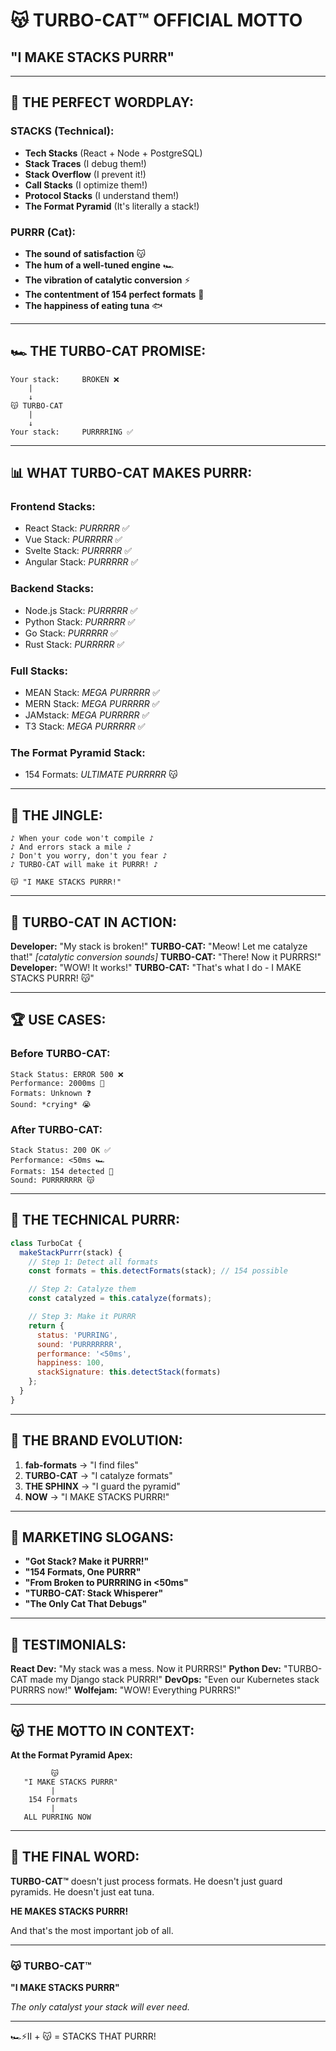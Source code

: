 # 😽 TURBO-CAT™ OFFICIAL MOTTO

## "I MAKE STACKS PURRR"

---

## 🎯 THE PERFECT WORDPLAY:

### STACKS (Technical):
- **Tech Stacks** (React + Node + PostgreSQL)
- **Stack Traces** (I debug them!)
- **Stack Overflow** (I prevent it!)
- **Call Stacks** (I optimize them!)
- **Protocol Stacks** (I understand them!)
- **The Format Pyramid** (It's literally a stack!)

### PURRR (Cat):
- **The sound of satisfaction** 😽
- **The hum of a well-tuned engine** 🏎️
- **The vibration of catalytic conversion** ⚡
- **The contentment of 154 perfect formats** 🔺
- **The happiness of eating tuna** 🐟

---

## 🏎️ THE TURBO-CAT PROMISE:

```
Your stack:     BROKEN ❌
    |
    ↓
😽 TURBO-CAT
    |
    ↓
Your stack:     PURRRRING ✅
```

---

## 📊 WHAT TURBO-CAT MAKES PURRR:

### Frontend Stacks:
- React Stack: *PURRRRR* ✅
- Vue Stack: *PURRRRR* ✅
- Svelte Stack: *PURRRRR* ✅
- Angular Stack: *PURRRRR* ✅

### Backend Stacks:
- Node.js Stack: *PURRRRR* ✅
- Python Stack: *PURRRRR* ✅
- Go Stack: *PURRRRR* ✅
- Rust Stack: *PURRRRR* ✅

### Full Stacks:
- MEAN Stack: *MEGA PURRRRR* ✅
- MERN Stack: *MEGA PURRRRR* ✅
- JAMstack: *MEGA PURRRRR* ✅
- T3 Stack: *MEGA PURRRRR* ✅

### The Format Pyramid Stack:
- 154 Formats: *ULTIMATE PURRRRR* 😽

---

## 🎵 THE JINGLE:

```
♪ When your code won't compile ♪
♪ And errors stack a mile ♪
♪ Don't you worry, don't you fear ♪
♪ TURBO-CAT will make it PURRR! ♪

😽 "I MAKE STACKS PURRR!"
```

---

## 💬 TURBO-CAT IN ACTION:

**Developer:** "My stack is broken!"
**TURBO-CAT:** "Meow! Let me catalyze that!"
*[catalytic conversion sounds]*
**TURBO-CAT:** "There! Now it PURRRS!"
**Developer:** "WOW! It works!"
**TURBO-CAT:** "That's what I do - I MAKE STACKS PURRR! 😽"

---

## 🏆 USE CASES:

### Before TURBO-CAT:
```
Stack Status: ERROR 500 ❌
Performance: 2000ms 🐌
Formats: Unknown ❓
Sound: *crying* 😭
```

### After TURBO-CAT:
```
Stack Status: 200 OK ✅
Performance: <50ms 🏎️
Formats: 154 detected 🔺
Sound: PURRRRRRR 😽
```

---

## 🔧 THE TECHNICAL PURRR:

```javascript
class TurboCat {
  makeStackPurrr(stack) {
    // Step 1: Detect all formats
    const formats = this.detectFormats(stack); // 154 possible

    // Step 2: Catalyze them
    const catalyzed = this.catalyze(formats);

    // Step 3: Make it PURRR
    return {
      status: 'PURRING',
      sound: 'PURRRRRRR',
      performance: '<50ms',
      happiness: 100,
      stackSignature: this.detectStack(formats)
    };
  }
}
```

---

## 🎯 THE BRAND EVOLUTION:

1. **fab-formats** → "I find files"
2. **TURBO-CAT** → "I catalyze formats"
3. **THE SPHINX** → "I guard the pyramid"
4. **NOW** → "I MAKE STACKS PURRR!"

---

## 📢 MARKETING SLOGANS:

- **"Got Stack? Make it PURRR!"**
- **"154 Formats, One PURRR"**
- **"From Broken to PURRRING in <50ms"**
- **"TURBO-CAT: Stack Whisperer"**
- **"The Only Cat That Debugs"**

---

## 🌟 TESTIMONIALS:

**React Dev:** "My stack was a mess. Now it PURRRS!"
**Python Dev:** "TURBO-CAT made my Django stack PURRR!"
**DevOps:** "Even our Kubernetes stack PURRRS now!"
**Wolfejam:** "WOW! Everything PURRRS!"

---

## 😽 THE MOTTO IN CONTEXT:

**At the Format Pyramid Apex:**
```
         😽
   "I MAKE STACKS PURRR"
         |
    154 Formats
         |
   ALL PURRING NOW
```

---

## 🚀 THE FINAL WORD:

**TURBO-CAT™** doesn't just process formats.
He doesn't just guard pyramids.
He doesn't just eat tuna.

**HE MAKES STACKS PURRR!**

And that's the most important job of all.

---

### 😽 TURBO-CAT™
**"I MAKE STACKS PURRR"**

*The only catalyst your stack will ever need.*

---

🏎️⚡️II + 😽 = STACKS THAT PURRR!